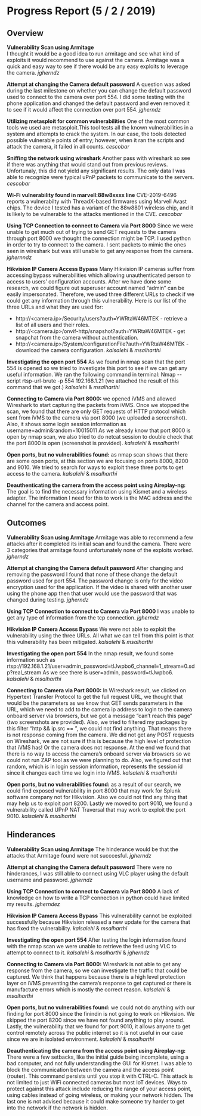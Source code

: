 # Progress Report (5 / 2 / 2019)
## Overview
**Vulnerability Scan using Armitage**  
I thought it would be a good idea to run armitage and see what kind of exploits it would recommend to use against the camera. Armitage was a quick and easy way to see if there would be any easy exploits to leverage the camera. _jgherndz_


**Attempt at changing the Camera default password**
A question was asked during the last milestone on whether you can change the default password used to connect to the camera over port 554. I did some testing with the phone application and changed the default password and even removed it to see if it would affect the connection over port 554. _jgherndz_

**Utilizing metasploit for common vulnerabilities**
One of the most common tools we used are metasploit.This tool tests all the known vulnerabilities in a system and attempts to crack the system. In our case, the tools detected possible vulnerable points of entry; however, when it ran the scripts and attack the camera, it failed in all counts. _cescobar_

**Sniffing the network using wireshark** Another pass with wireshark so see if there was anything that would stand out from previous reviews. Unfortunaly, this did not yield any significant results. The only data I was able to recognize were typical uPnP packets to communicate to the servers. _cescobar_

**Wi-Fi vulnerability found in marvell:88w8xxxx line** CVE-2019-6496 reports a vulnerabilty with ThreadX-based firmwares using Marvell Avast chips. The device I tested has a variant of the 88w8801 wireless chip, and it is likely to be vulnerable to the attacks mentioned in the CVE. _cescobar_


**Using TCP Connection to connect to Camera via Port 8000**
Since we were unable to get much out of trying to send GET requests to the camera through port 8000 we thought the connection might be TCP. I used python in order to try to connect to the camera. I sent packets to mimic the ones seen in wireshark but was still unable to get any response from the camera. _jghernndz_

**Hikvision IP Camera Access Bypass**
Many Hikvision IP cameras suffer from accessing bypass vulnerabilities which allowing unauthenticated person to access to users’ configuration accounts. After we have done some research, we could figure out superuser account named “admin” can be easily impersonated. Therefore, we used three different URLs to check if we could get any information through this vulnerability. Here is our list of the three URLs and what they are used for:
*  http://<camera.ip>/Security/users?auth=YWRtaW46MTEK - retrieve a list of all users and their roles.
*  http://<camera.ip>/onvif-http/snapshot?auth=YWRtaW46MTEK - get snapchat from the camera without authentication.
*  http://<camera.ip>/System/configurationFile?auth=YWRtaW46MTEK - download the camera configuration. _kalsalehi_ & _msalharthi_

**Investigating the open port 554**
As we found in nmap scan that the port 554 is opened so we tried to investigate this port to see if we can get any useful information. We ran the following command in terminal: Nmap --script rtsp-url-brute -p 554 192.168.1.21 (we attached the result of this command that we got.) _kalsalehi_ & _msalharthi_

**Connecting to Camera via Port 8000:**
we opened iVMS and allowed Wireshark to start capturing the packets from iVMS. Once we stopped the scan, we found that there are only GET requests of HTTP protocol which sent from iVMS to the camera via port 8000 (we uploaded a screenshot). Also, it shows some login session information as username=admin&random=10015011
As we already know that port 8000 is open by nmap scan, we also tried to do netcat session to double check that the port 8000 is open (screenshot is provided). _kalsalehi_ & _msalharthi_

**Open ports, but no vulnerabilities found:**
as nmap scan shows that there are some open ports, at this section we are focusing on ports 8000, 8200 and 9010. We tried to search for ways to exploit these three ports to get access to the camera. _kalsalehi_ & _msalharthi_

**Deauthenticating the camera from the access point using Aireplay-ng:**
The goal is to find the necessary information using Kismet and a wireless adapter. The information I need for this to work is the MAC address and the channel for the camera and access point. 

## Outcomes
**Vulnerability Scan using Armitage**
Armitage was able to recommend a few attacks after it completed its initial scan and found the camera. There were 3 categories that armitage found unfortunately none of the exploits worked. _jgherndz_

**Attempt at changing the Camera default password**
After changing and removing the password I found that none of these change the default password used for port 554. The password change is only for the video encryption used for the application. If the video is shared with another user using the phone app then that user would use the password that was changed during testing. _jgherndz_

**Using TCP Connection to connect to Camera via Port 8000** 
I was unable to get any type of information from the tcp connection. _jgherndz_
  
**Hikvision IP Camera Access Bypass**
We were not able to exploit the vulnerability using the three URLs. All what we can tell from this point is that this vulnerability has been mitigated. _kalsalehi_ & _msalharthi_

**Investigating the open port 554**
In the nmap result, we found some information such as rtsp://192.168.1.21/user=admin_password=tlJwpbo6_channel=1_stream=0.sdp?real_stream As we see there is user=admin, password=tlJwpbo6. _kalsalehi_ & _msalharthi_

****Connecting to Camera via Port 8000**:**
In Wireshark result, we clicked on Hypertext Transfer Protocol to get the full request URL, we thought that would be the parameters as we know that GET sends parameters in the URL, which we need to add to the camera ip address to login to the camera onboard server via browsers, but we got a message “can’t reach this page” (two screenshots are provided). Also, we tried to filtered my packages by this filter “http && ip.src == <the camera ip address>”, we could not find anything. That means there is not response coming from the camera. We did not get any POST requests on Wireshark, we are not sure if this is because the high level of protection that iVMS has! Or the camera does not response. At the end we found that there is no way to access the camera’s onboard server via browsers so we could not run ZAP tool as we were planning to do. Also, we figured out that random, which is in login session information,  represents the session id since it changes each time we login into iVMS. _kalsalehi_ & _msalharthi_
  
**Open ports, but no vulnerabilities found:** 
as a result of our search, we could find exposed vulnerability in port 8000 that may work for Splunk software company not for Hikvision. Also we could not find any thing that may help us to exploit port 8200. Lastly we moved to port 9010, we found a vulnerability called UPnP NAT Traversal that may work to exploit the port 9010. _kalsalehi_ & _msalharthi_ 

## Hinderances
**Vulnerability Scan using Armitage**
The hinderance would be that the attacks that Armitage found were not succcesful. _jgherndz_
  
**Attempt at changing the Camera default password**
There were no hinderances, I was still able to connect using VLC player using the default username and password. _jgherndz_

**Using TCP Connection to connect to Camera via Port 8000**
A lack of knowledge on how to write a TCP connection in python could have limited my results. _jgherndez_

**Hikvision IP Camera Access Bypass**
This vulnerability cannot be exploited successfully because Hikvision released a new update for the camera that has fixed the vulnerability.   _kalsalehi_ & _msalharthi_

**Investigating the open port 554**
After testing the login information found with the nmap scan we were unable to retrieve the feed using VLC to attempt to connect to it.  _kalsalehi_ & _msalharthi_ & _jgherndz_

**Connecting to Camera via Port 8000:**
Wireshark is not able to get any response from the camera, so we can investigate the traffic that could be captured. We think that happens because there is a high level protection layer on iVMS preventing the camera’s response to get captured or there is manufacture errors which is mostly the correct reason. _kalsalehi_ & _msalharthi_

**Open ports, but no vulnerabilities found:** 
we could not do anything with our finding for port 8000 since the finindin is not going to work on Hikvision. We skipped the port 8200 since we have not found anything to play around. Lastly, the vulnerability that we found for port 9010, it allows anyone to get control remotely across the public internet so it is not useful in our case since we are in isolated environment. _kalsalehi_ & _msalharthi_ 

**Deauthenticating the camera from the access point using Aireplay-ng:**
There were a few setbacks, like the initial guide being incomplete, using a bad computer, and not fully understanding the GUI for Kismet.  I was able to block the communication between the camera and the access point (router).  This command persists until you stop it with CTRL-C.  This attack is not limited to just WiFi connected cameras but most IoT devices.  Ways to protect against this attack include reducing the range of your access point, using cables instead of going wireless, or making your network hidden.  The last one is not advised because it could make someone try harder to get into the network if the network is hidden.
